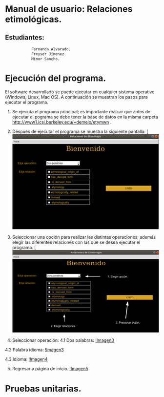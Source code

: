 # Manual de usuario: Relaciones etimológicas.
## Estudiantes:
                Fernanda Alvarado.
                Freyser Jímenez.
                Minor Sancho.
   
# Ejecución del programa.

El software desarrollado se puede ejecutar en cualquier sistema operativo (Windows, Linux, Mac OS). A continuación se muestran los pasos para ejecutar el programa.

1. Se ejecuta el programa principal; es importante realcar que antes de ejecutar el pograma se debe tener la base de datos en la misma carpeta  http://www1.icsi.berkeley.edu/~demelo/etymwn .
2. Después de ejecutar el programa se muestra la siguiente pantalla:
[![Imagen1](https://github.com/ferAlvarado/Proyecto2/blob/master/Imagenes_informe/pag_inicio.png?raw=true)

3. Seleccionar una opción para realizar las distintas operaciones; además elegir las diferentes relaciones con las que se desea ejecutar el programa.
[![Imagen2](https://github.com/ferAlvarado/Proyecto2/blob/master/Imagenes_informe/Paso1.png?raw=true)

4. Seleccionar operación:
4.1 Dos palabras: 
[!Imagen3](https://github.com/ferAlvarado/Proyecto2/blob/master/Imagenes_informe/Dos_palabras.png?raw=true)

4.2 Palabra idioma:
[!Imagen3](https://github.com/ferAlvarado/Proyecto2/blob/master/Imagenes_informe/palabra_idioma.png?raw=true)

4.3 Idioma: 
[!Imagen4](https://github.com/ferAlvarado/Proyecto2/blob/master/Imagenes_informe/Idiomas.png?raw=true)

5. Regresar a página de inicio.
[!Imagen5](https://github.com/ferAlvarado/Proyecto2/blob/master/Imagenes_informe/Regresar.png?raw=true)


# Pruebas unitarias.
